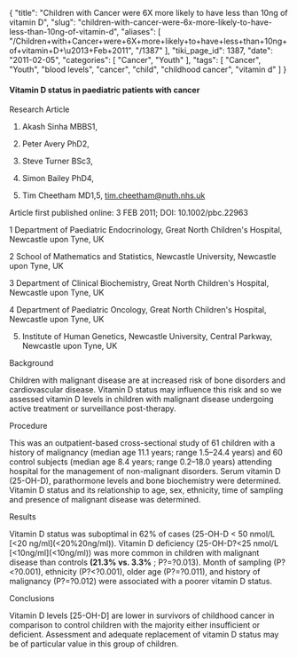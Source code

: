 {
    "title": "Children with Cancer were 6X more likely to have less than 10ng of vitamin D",
    "slug": "children-with-cancer-were-6x-more-likely-to-have-less-than-10ng-of-vitamin-d",
    "aliases": [
        "/Children+with+Cancer+were+6X+more+likely+to+have+less+than+10ng+of+vitamin+D+\u2013+Feb+2011",
        "/1387"
    ],
    "tiki_page_id": 1387,
    "date": "2011-02-05",
    "categories": [
        "Cancer",
        "Youth"
    ],
    "tags": [
        "Cancer",
        "Youth",
        "blood levels",
        "cancer",
        "child",
        "childhood cancer",
        "vitamin d"
    ]
}


#### Vitamin D status in paediatric patients with cancer

Research Article

1. Akash Sinha MBBS1,

2. Peter Avery PhD2,

3. Steve Turner BSc3,

4. Simon Bailey PhD4,

5. Tim Cheetham MD1,5, tim.cheetham@nuth.nhs.uk

Article first published online: 3 FEB 2011; DOI: 10.1002/pbc.22963

1      Department of Paediatric Endocrinology, Great North Children's Hospital, Newcastle upon Tyne, UK

2       School of Mathematics and Statistics, Newcastle University, Newcastle upon Tyne, UK

3      Department of Clinical Biochemistry, Great North Children's Hospital, Newcastle upon Tyne, UK

4      Department of Paediatric Oncology, Great North Children's Hospital, Newcastle upon Tyne, UK

5.   Institute of Human Genetics, Newcastle University, Central Parkway, Newcastle upon Tyne, UK

Background

Children with malignant disease are at increased risk of bone disorders and cardiovascular disease. Vitamin D status may influence this risk and so we assessed vitamin D levels in children with malignant disease undergoing active treatment or surveillance post-therapy.

Procedure

This was an outpatient-based cross-sectional study of 61 children with a history of malignancy (median age 11.1 years; range 1.5–24.4 years) and 60 control subjects (median age 8.4 years; range 0.2–18.0 years) attending hospital for the management of non-malignant disorders. Serum vitamin D (25-OH-D), parathormone levels and bone biochemistry were determined. Vitamin D status and its relationship to age, sex, ethnicity, time of sampling and presence of malignant disease was determined.

Results

Vitamin D status was suboptimal in 62% of cases (25-OH-D < 50 nmol/L [<20 ng/ml](<20%20ng/ml)). Vitamin D deficiency (25-OH-D?<25 nmol/L [<10ng/ml](<10ng/ml)) was more common in children with malignant disease than controls  **(21.3% vs. 3.3%** ; P?=?0.013). Month of sampling (P?<?0.001), ethnicity (P?<?0.001), older age (P?=?0.011), and history of malignancy (P?=?0.012) were associated with a poorer vitamin D status.

Conclusions

Vitamin D levels <span>[25-OH-D]</span> are lower in survivors of childhood cancer in comparison to control children with the majority either insufficient or deficient. Assessment and adequate replacement of vitamin D status may be of particular value in this group of children.
